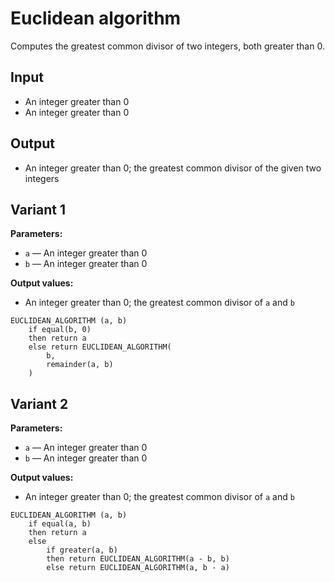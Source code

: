 # Euclidean algorithm

Computes the greatest common divisor of two integers, both greater than 0.

## Input

- An integer greater than 0
- An integer greater than 0

## Output

- An integer greater than 0; the greatest common divisor of the given two integers

## Variant 1

**Parameters:**

- `a` — An integer greater than 0
- `b` — An integer greater than 0

**Output values:**

- An integer greater than 0; the greatest common divisor of `a` and `b`

```
EUCLIDEAN_ALGORITHM (a, b)
	if equal(b, 0)
	then return a
	else return EUCLIDEAN_ALGORITHM(
		b,
		remainder(a, b)
	)
```

## Variant 2

**Parameters:**

- `a` — An integer greater than 0
- `b` — An integer greater than 0

**Output values:**

- An integer greater than 0; the greatest common divisor of `a` and `b`

```
EUCLIDEAN_ALGORITHM (a, b)
	if equal(a, b)
	then return a
	else
		if greater(a, b)
		then return EUCLIDEAN_ALGORITHM(a - b, b)
		else return EUCLIDEAN_ALGORITHM(a, b - a)
```